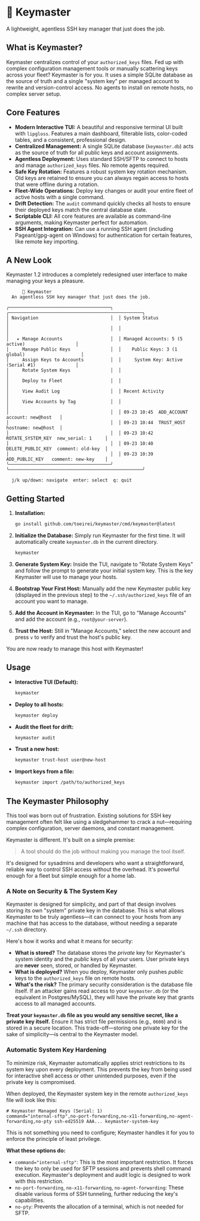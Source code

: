 # 🔑 Keymaster

A lightweight, agentless SSH key manager that just does the job.

## What is Keymaster?

Keymaster centralizes control of your `authorized_keys` files. Fed up with complex configuration management tools or manually scattering keys across your fleet? Keymaster is for you. It uses a simple SQLite database as the source of truth and a single "system key" per managed account to rewrite and version-control access. No agents to install on remote hosts, no complex server setup.

## Core Features

- **Modern Interactive TUI:** A beautiful and responsive terminal UI built with `lipgloss`. Features a main dashboard, filterable lists, color-coded tables, and a consistent, professional design.
- **Centralized Management:** A single SQLite database (`keymaster.db`) acts as the source of truth for all public keys and account assignments.
- **Agentless Deployment:** Uses standard SSH/SFTP to connect to hosts and manage `authorized_keys` files. No remote agents required.
- **Safe Key Rotation:** Features a robust system key rotation mechanism. Old keys are retained to ensure you can always regain access to hosts that were offline during a rotation.
- **Fleet-Wide Operations:** Deploy key changes or audit your entire fleet of active hosts with a single command.
- **Drift Detection:** The `audit` command quickly checks all hosts to ensure their deployed keys match the central database state.
- **Scriptable CLI:** All core features are available as command-line arguments, making Keymaster perfect for automation.
- **SSH Agent Integration:** Can use a running SSH agent (including Pageant/gpg-agent on Windows) for authentication for certain features, like remote key importing.

## A New Look

Keymaster 1.2 introduces a completely redesigned user interface to make managing your keys a pleasure.

```
      🔑 Keymaster
  An agentless SSH key manager that just does the job.

╭──────────────────────────────────────╮  ╭──────────────────────────────────────────────────╮
│ Navigation                           │  │ System Status                                    │
│                                      │  │                                                  │
│   ▸ Manage Accounts                  │  │ Managed Accounts: 5 (5 active)                   │
│     Manage Public Keys               │  │    Public Keys: 3 (1 global)                     │
│     Assign Keys to Accounts          │  │     System Key: Active (Serial #1)               │
│     Rotate System Keys               │  │                                                  │
│     Deploy to Fleet                  │  │                                                  │
│     View Audit Log                   │  │ Recent Activity                                  │
│     View Accounts by Tag             │  │                                                  │
│                                      │  │ 09-23 10:45  ADD_ACCOUNT      account: new@host   │
│                                      │  │ 09-23 10:44  TRUST_HOST       hostname: new@host  │
│                                      │  │ 09-23 10:42  ROTATE_SYSTEM_KEY  new_serial: 1     │
│                                      │  │ 09-23 10:40  DELETE_PUBLIC_KEY  comment: old-key  │
│                                      │  │ 09-23 10:39  ADD_PUBLIC_KEY   comment: new-key    │
╰──────────────────────────────────────╯  ╰──────────────────────────────────────────────────╯

  j/k up/down: navigate  enter: select  q: quit
```

## Getting Started

1.  **Installation:**
    ```sh
    go install github.com/toeirei/keymaster/cmd/keymaster@latest
    ```

2.  **Initialize the Database:**
    Simply run Keymaster for the first time. It will automatically create `keymaster.db` in the current directory.
    ```sh
    keymaster
    ```

3.  **Generate System Key:**
    Inside the TUI, navigate to "Rotate System Keys" and follow the prompt to generate your initial system key. This is the key Keymaster will use to manage your hosts.

4.  **Bootstrap Your First Host:**
    Manually add the new Keymaster public key (displayed in the previous step) to the `~/.ssh/authorized_keys` file of an account you want to manage.

5.  **Add the Account in Keymaster:**
    In the TUI, go to "Manage Accounts" and add the account (e.g., `root@your-server`).

6.  **Trust the Host:**
    Still in "Manage Accounts," select the new account and press `v` to verify and trust the host's public key.

You are now ready to manage this host with Keymaster!

## Usage

- **Interactive TUI (Default):**
  ```sh
  keymaster
  ```

- **Deploy to all hosts:**
  ```sh
  keymaster deploy
  ```

- **Audit the fleet for drift:**
  ```sh
  keymaster audit
  ```

- **Trust a new host:**
  ```sh
  keymaster trust-host user@new-host
  ```

- **Import keys from a file:**
  ```sh
  keymaster import /path/to/authorized_keys
  ```

## The Keymaster Philosophy

This tool was born out of frustration. Existing solutions for SSH key management often felt like using a sledgehammer to crack a nut—requiring complex configuration, server daemons, and constant management.

Keymaster is different. It's built on a simple premise:

> A tool should do the job without making you manage the tool itself.

It's designed for sysadmins and developers who want a straightforward, reliable way to control SSH access without the overhead. It's powerful enough for a fleet but simple enough for a home lab.

### A Note on Security & The System Key

Keymaster is designed for simplicity, and part of that design involves storing its own "system" private key in the database. This is what allows Keymaster to be truly agentless—it can connect to your hosts from any machine that has access to the database, without needing a separate `~/.ssh` directory.

Here's how it works and what it means for security:

*   **What is stored?** The database stores the *private* key for Keymaster's system identity and the *public* keys of all your users. User private keys are **never** seen, stored, or handled by Keymaster.
*   **What is deployed?** When you deploy, Keymaster only pushes *public* keys to the `authorized_keys` file on remote hosts.
*   **What's the risk?** The primary security consideration is the database file itself. If an attacker gains read access to your `keymaster.db` (or the equivalent in Postgres/MySQL), they will have the private key that grants access to all managed accounts.

**Treat your `keymaster.db` file as you would any sensitive secret, like a private key itself.** Ensure it has strict file permissions (e.g., `0600`) and is stored in a secure location. This trade-off—storing one private key for the sake of simplicity—is central to the Keymaster model.

### Automatic System Key Hardening

To minimize risk, Keymaster automatically applies strict restrictions to its system key upon every deployment. This prevents the key from being used for interactive shell access or other unintended purposes, even if the private key is compromised.

When deployed, the Keymaster system key in the remote `authorized_keys` file will look like this:

```
# Keymaster Managed Keys (Serial: 1)
command="internal-sftp",no-port-forwarding,no-x11-forwarding,no-agent-forwarding,no-pty ssh-ed25519 AAA... keymaster-system-key
```

This is not something you need to configure; Keymaster handles it for you to enforce the principle of least privilege.

**What these options do:**

*   `command="internal-sftp"`: This is the most important restriction. It forces the key to only be used for SFTP sessions and prevents shell command execution. Keymaster's deployment and audit logic is designed to work with this restriction.
*   `no-port-forwarding`, `no-x11-forwarding`, `no-agent-forwarding`: These disable various forms of SSH tunneling, further reducing the key's capabilities.
*   `no-pty`: Prevents the allocation of a terminal, which is not needed for SFTP.